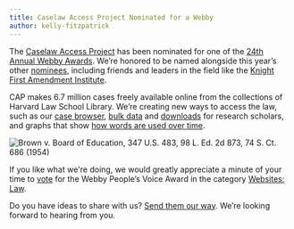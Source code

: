 ```yaml
---
title: Caselaw Access Project Nominated for a Webby
author: kelly-fitzpatrick
---
```

The [Caselaw Access Project](https://case.law/) has been nominated for one of the [24th Annual Webby Awards](https://www.webbyawards.com/). We’re honored to be named alongside this year’s other [nominees](https://vote.webbyawards.com/PublicVoting#/2020/websites/general-websites/law), including friends and leaders in the field like the [Knight First Amendment Institute](https://knightcolumbia.org/).

CAP makes 6.7 million cases freely available online from the collections of Harvard Law School Library. We’re creating new ways to access the law, such as our [case browser](https://cite.case.law/), [bulk data](https://case.law/bulk/) and [downloads](https://case.law/download/) for research scholars, and graphs that show [how words are used over time](https://case.law/trends/).

![Brown v. Board of Education, 347 U.S. 483, 98 L. Ed. 2d 873, 74 S. Ct. 686 (1954)](https://lil-blog-media.s3.amazonaws.com/example.png)

If you like what we're doing, we would greatly appreciate a minute of your time to [vote](https://vote.webbyawards.com/PublicVoting#/2020/websites/general-websites/law) for the Webby People’s Voice Award in the category [Websites: Law](https://vote.webbyawards.com/PublicVoting#/2020/websites/general-websites/law).

Do you have ideas to share with us? [Send them our way](https://case.law/contact/). We’re looking forward to hearing from you.
